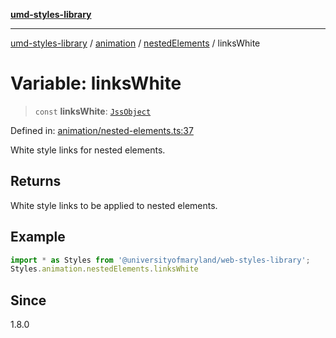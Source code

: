[**umd-styles-library**](../../../../README.md)

***

[umd-styles-library](../../../../modules.md) / [animation](../../../README.md) / [nestedElements](../README.md) / linksWhite

# Variable: linksWhite

> `const` **linksWhite**: [`JssObject`](../../../../utilities/namespaces/transform/type-aliases/JssObject.md)

Defined in: [animation/nested-elements.ts:37](https://github.com/UMD-Digital/design-system/blob/2d95010ba8e3e1595ebab66599330577b600c5fb/packages/styles/source/animation/nested-elements.ts#L37)

White style links for nested elements.

## Returns

White style links to be applied to nested elements.

## Example

```typescript
import * as Styles from '@universityofmaryland/web-styles-library';
Styles.animation.nestedElements.linksWhite
```

## Since

1.8.0

